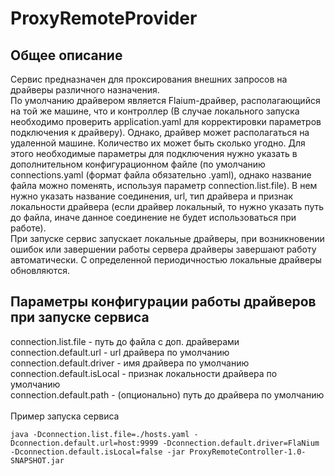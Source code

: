 # ProxyRemoteProvider

## Общее описание

Сервис предназначен для проксирования внешних запросов на драйверы различного назначения.
<br/>
По умолчанию драйвером является Flaium-драйвер, располагающийся на той же машине, что и контроллер (В случае локального 
запуска необходимо проверить application.yaml для корректировки параметров подключения к драйверу).
Однако, драйвер может располагаться на удаленной машине. Количество их может быть сколько угодно. 
Для этого необходимые параметры для подключения нужно указать в дополнительном конфигурационном файле (по умолчанию 
connections.yaml (формат файла обязательно .yaml), однако название файла можно поменять, используя параметр connection.list.file). 
В нем нужно указать название соединения, url, тип драйвера и признак локальности драйвера (если драйвер локальный,
то нужно указать путь до файла, иначе данное соединение не будет иcпользоваться при работе).
<br/>
При запуске сервис запускает локальные драйверы, при возникновении ошибок или завершении работы сервера драйверы завершают 
работу автоматически. С определенной периодичностью локальные драйверы обновляются.

## Параметры конфигурации работы драйверов при запуске сервиса

connection.list.file - путь до файла с доп. драйверами
<br/>
connection.default.url - url драйвера по умолчанию
<br/>
connection.default.driver - имя драйвера по умолчанию
<br/>
connection.default.isLocal - признак локальности драйвера по умолчанию
<br/>
connection.default.path - (опционально) путь до драйвера по умолчанию
<br/>
<br/>
Пример запуска сервиса
```shell
java -Dconnection.list.file=./hosts.yaml -Dconnection.default.url=host:9999 -Dconnection.default.driver=FlaNium -Dconnection.default.isLocal=false -jar ProxyRemoteController-1.0-SNAPSHOT.jar
```